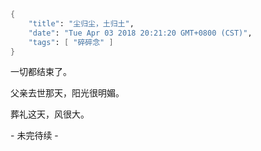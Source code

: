 ```meta
{
    "title": "尘归尘，土归土",
    "date": "Tue Apr 03 2018 20:21:20 GMT+0800 (CST)",
    "tags": [ "碎碎念" ]
}
```

一切都结束了。

父亲去世那天，阳光很明媚。

葬礼这天，风很大。

<p class="more"><a>- 未完待续 -</a></p>
